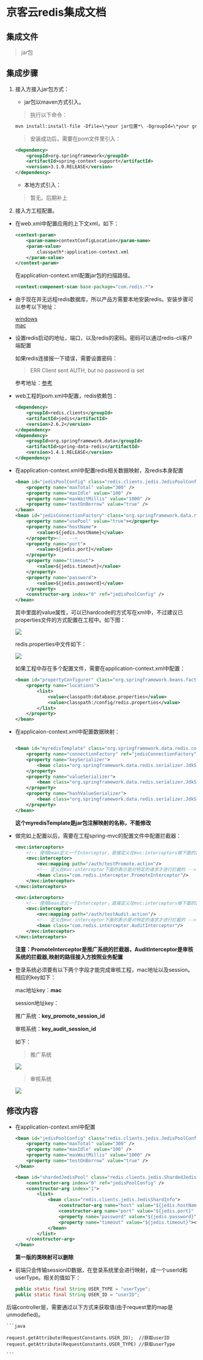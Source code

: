 # 京客云redis集成文档

## 集成文件 

> jar包

## 集成步骤

1. 接入方接入jar包方式：
    >
    - jar包以maven方式引入。
    >

    > 执行以下命令：

    ```xml
    mvn install:install-file -Dfile=\*your jar位置*\ -DgroupId=\*your groupid*\ -DartifactId=\*your artifactId*\ -Dversion=\*your jar version*\ -Dpackaging=jar
    ```

    > 安装成功后，需要在pom文件里引入：

    ```xml
    <dependency>
        <groupId>org.springframework</groupId>
        <artifactId>spring-context-support</artifactId>
        <version>3.1.0.RELEASE</version>
    </dependency>
    ```

    - 本地方式引入：

    >

    > 暂无。后期补上

2. 接入方工程配置。

* 在web.xml中配置应用的上下文xml，如下：

    ```xml
    <context-param>
        <param-name>contextConfigLocation</param-name>
        <param-value>
            classpath*:application-context.xml
        </param-value>
    </context-param>
    ```
    在application-context.xml配置jar包的扫描路径。

    ```xml
    <context:component-scan base-package="com.redis.*">
    ```

* 由于现在并无远程redis数据库，所以产品方需要本地安装redis。安装步骤可以参考以下地址：

    [windows]("http://www.runoob.com/redis/redis-install.html")    
    [mac]("https://www.jianshu.com/p/af33284aa57a")

* 设置redis启动的地址，端口，以及redis的密码。密码可以通过redis-cli客户端配置

    如果redis连接报一下错误，需要设置密码：

    > ERR Client sent AUTH, but no password is set

    参考地址：[参考]("https://blog.csdn.net/j_mani/article/details/76459176")

*  web工程的pom.xml中配置，redis依赖包：

    ```xml
    <dependency>
        <groupId>redis.clients</groupId>
        <artifactId>jedis</artifactId>
        <version>2.6.2</version>
    </dependency>
    <dependency>
        <groupId>org.springframework.data</groupId>
        <artifactId>spring-data-redis</artifactId>
        <version>1.4.1.RELEASE</version>
    </dependency>
    ```

*  在application-context.xml中配置redis相关数据映射，及redis本身配置

    ```xml
    <bean id="jedisPoolConfig" class="redis.clients.jedis.JedisPoolConfig">
		<property name="maxTotal" value="300" />
		<property name="maxIdle" value="100" />
		<property name="maxWaitMillis" value="1000" />
		<property name="testOnBorrow" value="true" />
	</bean>
	<bean id="jedisConnectionFactory" class="org.springframework.data.redis.connection.jedis.JedisConnectionFactory">
		<property name="usePool" value="true"></property>
		<property name="hostName">
			<value>${jedis.hostName}</value>
		</property><!-- -->
		<property name="port">
			<value>${jedis.port}</value>
		</property>
		<property name="timeout">
			<value>${jedis.timeout}</value>
		</property>
		<property name="password">
			<value>${jedis.password}</value>
		</property>
		<constructor-arg index="0" ref="jedisPoolConfig" />
	</bean>
    ```
    其中里面的value属性，可以已hardcode的方式写在xml中，不过建议已properties文件的方式配置在工程中。如下图：

    ![](http://ohwrspy13.bkt.clouddn.com/18-5-22/5355918.jpg)

    redis.properties中文件如下：

    ![](http://ohwrspy13.bkt.clouddn.com/18-5-22/88913489.jpg)

    如果工程中存在多个配置文件，需要在application-context.xml中配置：

    ```xml
    <bean id="propertyConfigurer" class="org.springframework.beans.factory.config.PropertyPlaceholderConfigurer">
		<property name="locations">
			<list>
				<value>classpath:database.properties</value>
				<value>classpath:/config/redis.properties</value>
			</list>
		</property>
	</bean>
    ```

* 在applicaion-context.xml中配置数据映射：

    ```xml

    <bean id="myredisTemplate" class="org.springframework.data.redis.core.StringRedisTemplate">
		<property name="connectionFactory" ref="jedisConnectionFactory" />
		<property name="keySerializer">
			<bean class="org.springframework.data.redis.serializer.JdkSerializationRedisSerializer" />
		</property>
		<property name="valueSerializer">
			<bean class="org.springframework.data.redis.serializer.JdkSerializationRedisSerializer" />
		</property>
		<property name="hashValueSerializer">
			<bean class="org.springframework.data.redis.serializer.JdkSerializationRedisSerializer" />
		</property>
	</bean>

    ```    
    __这个myredisTemplate是jar包注解映射的名称，不能修改__

* 做完如上配置以后，需要在工程spring-mvc的配置文件中配置拦截器：

    ```xml
    <mvc:interceptors>
		<!-- 使用bean定义一个Interceptor，直接定义在mvc:interceptors根下面的Interceptor将拦截所有的请求 -->
		<mvc:interceptor>
			<mvc:mapping path="/auth/testPromote.action"/>
			<!-- 定义在mvc:interceptor下面的表示是对特定的请求才进行拦截的 -->
			<bean class="com.redis.interceptor.PromoteInterceptor"/>
		</mvc:interceptor>
	</mvc:interceptors>

	<mvc:interceptors>
		<!-- 使用bean定义一个Interceptor，直接定义在mvc:interceptors根下面的Interceptor将拦截所有的请求 -->
		<mvc:interceptor>
			<mvc:mapping path="/auth/testAudit.action"/>
			<!-- 定义在mvc:interceptor下面的表示是对特定的请求才进行拦截的 -->
			<bean class="com.redis.interceptor.AuditInterceptor"/>
		</mvc:interceptor>
	</mvc:interceptors>
    ```    
    __注意：PromoteInterceptor是推广系统的拦截器，AuditInterceptor是审核系统的拦截器,映射的路径接入方按照业务配置__

* 登录系统必须要有以下两个字段才能完成审核工程，mac地址以及session。相应的key如下：

    mac地址key：**mac**

    session地址key： 

    推广系统：**key_promote_session_id**

    审核系统：**key_audit_session_id**
      
    如下：
    > 推广系统
    
    ![](http://ohwrspy13.bkt.clouddn.com/18-5-22/77170859.jpg)

    > 审核系统

    ![](http://ohwrspy13.bkt.clouddn.com/18-5-22/72961292.jpg)





## 修改内容

* 在application-context.xml中配置 

    ```xml
    <bean id="jedisPoolConfig" class="redis.clients.jedis.JedisPoolConfig">
		<property name="maxTotal" value="300" />
		<property name="maxIdle" value="100" />
		<property name="maxWaitMillis" value="1000" />
		<property name="testOnBorrow" value="true" />
	</bean>

	<bean id="shardedJedisPool" class="redis.clients.jedis.ShardedJedisPool">
		<constructor-arg index="0" ref="jedisPoolConfig" />
		<constructor-arg index="1">
			<list>
				<bean class="redis.clients.jedis.JedisShardInfo">
					<constructor-arg name="host" value="${jedis.hostName}" />
					<constructor-arg name="port" value="${jedis.port}" />
					<property name="password" value="${jedis.password}"></property>
					<property name="timeout" value="${jedis.timeout}"></property>
				</bean>
			</list>
		</constructor-arg>
	</bean>
    ```    

    __第一版的类映射可以删除__

* 前端只会传输sessionID数据，在登录系统里会进行映射，成一个userId和userType。相关的值如下：

    ```java
    public static final String USER_TYPE = "userType";
    public static final String USER_ID = "userID";
    ```
后端controller层，需要通过以下方式来获取值(由于request里的map是unmodefied)。

    ```java

    request.getAttribute(RequestConstants.USER_ID);  //获取userID
    request.getAttribute(RequestConstants.USER_TYPE) //获取userType

    ```
